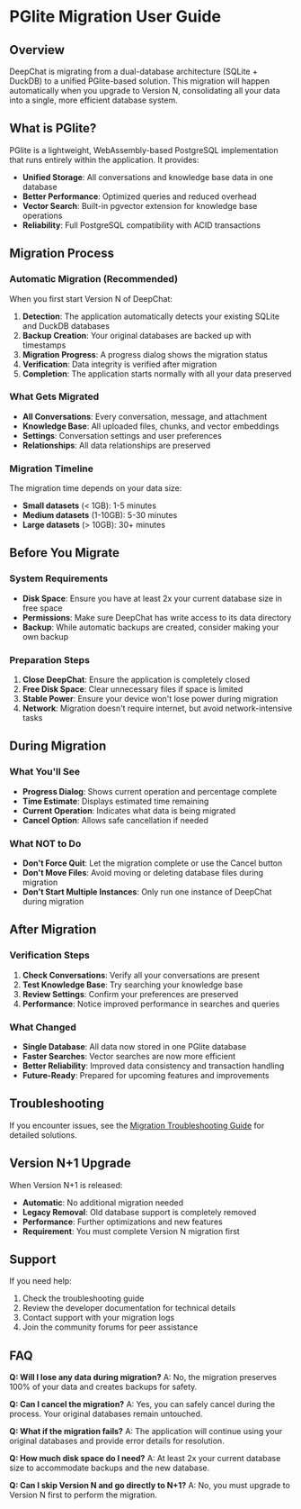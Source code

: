 # PGlite Migration User Guide

## Overview

DeepChat is migrating from a dual-database architecture (SQLite + DuckDB) to a unified PGlite-based solution. This migration will happen automatically when you upgrade to Version N, consolidating all your data into a single, more efficient database system.

## What is PGlite?

PGlite is a lightweight, WebAssembly-based PostgreSQL implementation that runs entirely within the application. It provides:

- **Unified Storage**: All conversations and knowledge base data in one database
- **Better Performance**: Optimized queries and reduced overhead
- **Vector Search**: Built-in pgvector extension for knowledge base operations
- **Reliability**: Full PostgreSQL compatibility with ACID transactions

## Migration Process

### Automatic Migration (Recommended)

When you first start Version N of DeepChat:

1. **Detection**: The application automatically detects your existing SQLite and DuckDB databases
2. **Backup Creation**: Your original databases are backed up with timestamps
3. **Migration Progress**: A progress dialog shows the migration status
4. **Verification**: Data integrity is verified after migration
5. **Completion**: The application starts normally with all your data preserved

### What Gets Migrated

- **All Conversations**: Every conversation, message, and attachment
- **Knowledge Base**: All uploaded files, chunks, and vector embeddings
- **Settings**: Conversation settings and user preferences
- **Relationships**: All data relationships are preserved

### Migration Timeline

The migration time depends on your data size:

- **Small datasets** (< 1GB): 1-5 minutes
- **Medium datasets** (1-10GB): 5-30 minutes  
- **Large datasets** (> 10GB): 30+ minutes

## Before You Migrate

### System Requirements

- **Disk Space**: Ensure you have at least 2x your current database size in free space
- **Permissions**: Make sure DeepChat has write access to its data directory
- **Backup**: While automatic backups are created, consider making your own backup

### Preparation Steps

1. **Close DeepChat**: Ensure the application is completely closed
2. **Free Disk Space**: Clear unnecessary files if space is limited
3. **Stable Power**: Ensure your device won't lose power during migration
4. **Network**: Migration doesn't require internet, but avoid network-intensive tasks

## During Migration

### What You'll See

- **Progress Dialog**: Shows current operation and percentage complete
- **Time Estimate**: Displays estimated time remaining
- **Current Operation**: Indicates what data is being migrated
- **Cancel Option**: Allows safe cancellation if needed

### What NOT to Do

- **Don't Force Quit**: Let the migration complete or use the Cancel button
- **Don't Move Files**: Avoid moving or deleting database files during migration
- **Don't Start Multiple Instances**: Only run one instance of DeepChat during migration

## After Migration

### Verification Steps

1. **Check Conversations**: Verify all your conversations are present
2. **Test Knowledge Base**: Try searching your knowledge base
3. **Review Settings**: Confirm your preferences are preserved
4. **Performance**: Notice improved performance in searches and queries

### What Changed

- **Single Database**: All data now stored in one PGlite database
- **Faster Searches**: Vector searches are now more efficient
- **Better Reliability**: Improved data consistency and transaction handling
- **Future-Ready**: Prepared for upcoming features and improvements

## Troubleshooting

If you encounter issues, see the [Migration Troubleshooting Guide](./pglite-migration-troubleshooting.md) for detailed solutions.

## Version N+1 Upgrade

When Version N+1 is released:

- **Automatic**: No additional migration needed
- **Legacy Removal**: Old database support is completely removed
- **Performance**: Further optimizations and new features
- **Requirement**: You must complete Version N migration first

## Support

If you need help:

1. Check the troubleshooting guide
2. Review the developer documentation for technical details
3. Contact support with your migration logs
4. Join the community forums for peer assistance

## FAQ

**Q: Will I lose any data during migration?**
A: No, the migration preserves 100% of your data and creates backups for safety.

**Q: Can I cancel the migration?**
A: Yes, you can safely cancel during the process. Your original databases remain untouched.

**Q: What if the migration fails?**
A: The application will continue using your original databases and provide error details for resolution.

**Q: How much disk space do I need?**
A: At least 2x your current database size to accommodate backups and the new database.

**Q: Can I skip Version N and go directly to N+1?**
A: No, you must upgrade to Version N first to perform the migration.